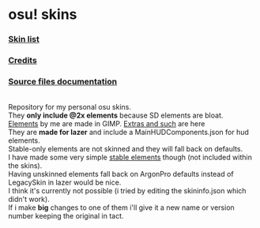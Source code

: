 # osu! skins
### [Skin list](skins.md)
### [Credits](credits.md)
### [Source files documentation](source.md)

<br>Repository for my personal osu skins.<br>
They **only include @2x elements** because SD elements are bloat.<br>
[Elements](source) by me are made in GIMP.
[Extras and such](extra-elements) are here<br>
They are **made for lazer** and include a MainHUDComponents.json for hud elements. <br>
Stable-only elements are not skinned and they will fall back on defaults.<br>
I have made some very simple [stable elements](stable-elements) though (not included within the skins).<br>
Having unskinned elements fall back on ArgonPro defaults instead of LegacySkin in lazer would be nice.<br>
I think it's currently not possible (i tried by editing the skininfo.json which didn't work).<br>
If i make **big** changes to one of them i'll give it a new name or version number keeping the original in tact.
